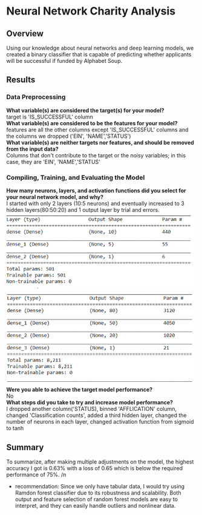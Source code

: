 # Neural Network Charity Analysis

## Overview
Using our knowledge about neural networks and deep learning models, we created a binary classifier that is capable of predicting whether applicants will be successful if funded by Alphabet Soup.

## Results
### Data Preprocessing
**What variable(s) are considered the target(s) for your model?** <br/>
target is 'IS_SUCCESSFUL' column <br/>
**What variable(s) are considered to be the features for your model?** <br/>
features are all the other columns except 'IS_SUCCESSFUL' columns and the columns we dropped ('EIN', 'NAME','STATUS') <br/>
**What variable(s) are neither targets nor features, and should be removed from the input data?** <br/>
Columns that don't contribute to the target or the noisy variables; in this case, they are 'EIN', 'NAME','STATUS' <br/>
### Compiling, Training, and Evaluating the Model
**How many neurons, layers, and activation functions did you select for your neural network model, and why?** <br/>
I started with only 2 layers (10:5 neurons) and eventually increased to 3 hidden layers(80:50:20) and 1 output layer by trial and errors. <br/>
<img src="Resources/Deliverable2_model.PNG" width="800">
<img src="Resources/Deliverable3_model.PNG" width="800"> <br/>
**Were you able to achieve the target model performance?** <br/>
No <br/>
**What steps did you take to try and increase model performance?** <br/>
I dropped another column('STATUS), binned 'AFFLICATION' column, changed 'Classification counts', added a third hidden layer, changed the number of neurons in each layer, changed activation function from sigmoid to tanh <br/>

## Summary
To summarize, after making multiple adjustments on the model, the highest accuracy I got is 0.63% with a loss of 0.65 which is below the required performance of 75%. /n
* recommendation: Since we only have tabular data, I would try using Ramdon forest classifier due to its robustness and scalability. Both output and feature selection of random forest models are easy to interpret, and they can easily handle outliers and nonlinear data.
